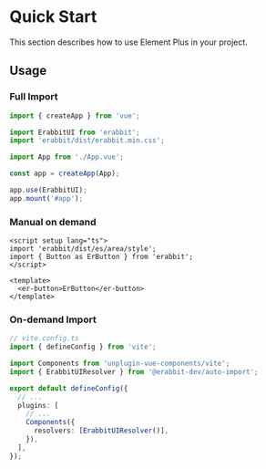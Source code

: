 # Quick Start

This section describes how to use Element Plus in your project.

## Usage

### Full Import

```ts
import { createApp } from 'vue';

import ErabbitUI from 'erabbit';
import 'erabbit/dist/erabbit.min.css';

import App from './App.vue';

const app = createApp(App);

app.use(ErabbitUI);
app.mount('#app');
```

### Manual on demand

```vue
<script setup lang="ts">
import 'erabbit/dist/es/area/style';
import { Button as ErButton } from 'erabbit';
</script>

<template>
  <er-button>ErButton</er-button>
</template>
```

### On-demand Import

```ts
// vite.config.ts
import { defineConfig } from 'vite';

import Components from 'unplugin-vue-components/vite';
import { ErabbitUIResolver } from '@erabbit-dev/auto-import';

export default defineConfig({
  // ...
  plugins: [
    // ...
    Components({
      resolvers: [ErabbitUIResolver()],
    }),
  ],
});
```

